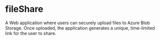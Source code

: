 # fileShare
A Web application where users can securely upload files to Azure Blob Storage. Once uploaded, the application generates a unique, time-limited link for the user to share.
